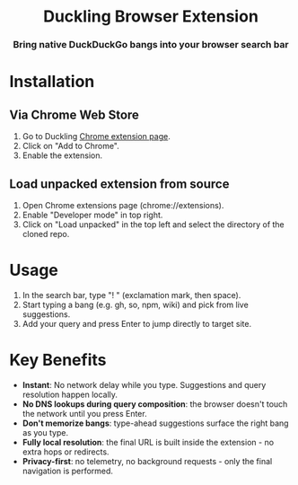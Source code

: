 <div align="center">

<h1>Duckling Browser Extension</h1>
<h3>Bring native DuckDuckGo bangs into your browser search bar</h3>

</div>

# Installation

## Via Chrome Web Store

1. Go to Duckling [Chrome extension page](https://chromewebstore.google.com/detail/duckling/kkhpjkabnebjkdpcpagdpcchpcdjnonp).
2. Click on "Add to Chrome".
3. Enable the extension.

## Load unpacked extension from source

1. Open Chrome extensions page (chrome://extensions).
2. Enable "Developer mode" in top right.
3. Click on "Load unpacked" in the top left and select the directory of the cloned repo.

# Usage

1. In the search bar, type "! " (exclamation mark, then space).
2. Start typing a bang (e.g. gh, so, npm, wiki) and pick from live suggestions.
3. Add your query and press Enter to jump directly to target site.

# Key Benefits

* **Instant**: No network delay while you type. Suggestions and query resolution happen locally.
* **No DNS lookups during query composition**: the browser doesn't touch the network until you press Enter.
* **Don't memorize bangs**: type-ahead suggestions surface the right bang as you type.
* **Fully local resolution**: the final URL is built inside the extension - no extra hops or redirects.
* **Privacy-first**: no telemetry, no background requests - only the final navigation is performed.
